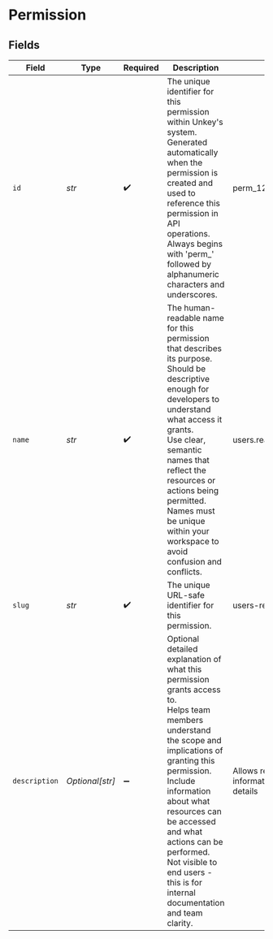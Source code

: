 # Permission


## Fields

| Field                                                                                                                                                                                                                                                                                                                                      | Type                                                                                                                                                                                                                                                                                                                                       | Required                                                                                                                                                                                                                                                                                                                                   | Description                                                                                                                                                                                                                                                                                                                                | Example                                                                                                                                                                                                                                                                                                                                    |
| ------------------------------------------------------------------------------------------------------------------------------------------------------------------------------------------------------------------------------------------------------------------------------------------------------------------------------------------ | ------------------------------------------------------------------------------------------------------------------------------------------------------------------------------------------------------------------------------------------------------------------------------------------------------------------------------------------ | ------------------------------------------------------------------------------------------------------------------------------------------------------------------------------------------------------------------------------------------------------------------------------------------------------------------------------------------ | ------------------------------------------------------------------------------------------------------------------------------------------------------------------------------------------------------------------------------------------------------------------------------------------------------------------------------------------ | ------------------------------------------------------------------------------------------------------------------------------------------------------------------------------------------------------------------------------------------------------------------------------------------------------------------------------------------ |
| `id`                                                                                                                                                                                                                                                                                                                                       | *str*                                                                                                                                                                                                                                                                                                                                      | :heavy_check_mark:                                                                                                                                                                                                                                                                                                                         | The unique identifier for this permission within Unkey's system.<br/>Generated automatically when the permission is created and used to reference this permission in API operations.<br/>Always begins with 'perm_' followed by alphanumeric characters and underscores.<br/>                                                              | perm_1234567890abcdef                                                                                                                                                                                                                                                                                                                      |
| `name`                                                                                                                                                                                                                                                                                                                                     | *str*                                                                                                                                                                                                                                                                                                                                      | :heavy_check_mark:                                                                                                                                                                                                                                                                                                                         | The human-readable name for this permission that describes its purpose.<br/>Should be descriptive enough for developers to understand what access it grants.<br/>Use clear, semantic names that reflect the resources or actions being permitted.<br/>Names must be unique within your workspace to avoid confusion and conflicts.<br/>    | users.read                                                                                                                                                                                                                                                                                                                                 |
| `slug`                                                                                                                                                                                                                                                                                                                                     | *str*                                                                                                                                                                                                                                                                                                                                      | :heavy_check_mark:                                                                                                                                                                                                                                                                                                                         | The unique URL-safe identifier for this permission.                                                                                                                                                                                                                                                                                        | users-read                                                                                                                                                                                                                                                                                                                                 |
| `description`                                                                                                                                                                                                                                                                                                                              | *Optional[str]*                                                                                                                                                                                                                                                                                                                            | :heavy_minus_sign:                                                                                                                                                                                                                                                                                                                         | Optional detailed explanation of what this permission grants access to.<br/>Helps team members understand the scope and implications of granting this permission.<br/>Include information about what resources can be accessed and what actions can be performed.<br/>Not visible to end users - this is for internal documentation and team clarity.<br/> | Allows reading user profile information and account details                                                                                                                                                                                                                                                                                |